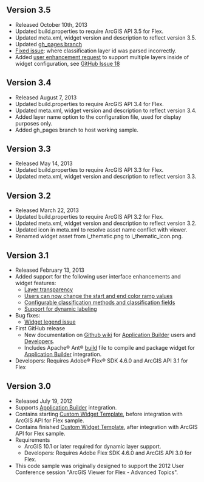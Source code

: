 ## Version 3.5
* Released October 10th, 2013
* Updated build.properties to require ArcGIS API 3.5 for Flex.
* Updated meta.xml, widget version and description to reflect version 3.5.
* Updated [gh_pages branch][gh_pages]
* [Fixed issue][ghi20]: where classification layer id was parsed incorrectly.
* Added [user enhancement request][uer1] to support multiple layers inside of widget configuration, see [GitHub Issue 18][ghi18]

## Version 3.4

* Released August 7, 2013
* Updated build.properties to require ArcGIS API 3.4 for Flex.
* Updated meta.xml, widget version and description to reflect version 3.4.
* Added layer name option to the configuration file, used for display purposes only.
* Added gh_pages branch to host working sample.
 
## Version 3.3

* Released May 14, 2013
* Updated build.properties to require ArcGIS API 3.3 for Flex.
* Updated meta.xml, widget version and description to reflect version 3.3.

## Version 3.2

* Released March 22, 2013
* Updated build.properties to require ArcGIS API 3.2 for Flex.
* Updated meta.xml, widget version and description to reflect version 3.2.
* Updated icon in meta.xml to resolve asset name conflict with viewer.
* Renamed widget asset from i_thematic.png to i_thematic_icon.png.

## Version 3.1

* Released February 13, 2013
* Added support for the following user interface enhancements and widget features:
    * [Layer transparency](https://github.com/Esri/thematic-widget-flex/issues/7)
    * [Users can now change the start and end color ramp values](https://github.com/Esri/thematic-widget-flex/issues/8)
    * [Configurable classification methods and classification fields](https://github.com/Esri/thematic-widget-flex/issues/9)
    * [Support for dynamic labeling](https://github.com/Esri/thematic-widget-flex/issues/10)
* Bug fixes:
    * [Widget legend issue](https://github.com/Esri/thematic-widget-flex/issues/11)
* First GitHub release
    * New documentation on [Github wiki](https://github.com/Esri/thematic-widget-flex/wiki) for [Application Builder](https://github.com/Esri/thematic-widget-flex/wiki/Application-Builder) users and [Developers](https://github.com/Esri/thematic-widget-flex/wiki/Developers).
    * Includes Apache&reg; Ant&reg; [build](build.xml) file to compile and package widget for [Application Builder](http://resources.arcgis.com/en/help/flex-viewer/concepts/01m3/01m30000004m000000.htm) integration.
* Developers: Requires Adobe&reg; Flex&reg; SDK 4.6.0 and ArcGIS API 3.1 for Flex

## Version 3.0

* Released July 19, 2012
* Supports [Application Builder](http://resources.arcgis.com/en/help/flex-viewer/concepts/01m3/01m30000004m000000.htm "Viewer concepts") integration.
* Contains starting [Custom Widget Template](../../tree/CustomWidgetTemplate-Begin), before integration with ArcGIS API for Flex sample.
* Contains finished [Custom Widget Template](../../tree/CustomWidgetTemplate-End), after integration with ArcGIS API for Flex sample.
* Requirements
    * ArcGIS 10.1 or later required for dynamic layer support.
    * Developers: Requires Adobe Flex SDK 4.6.0 and ArcGIS API 3.0 for Flex.
* This code sample was originally designed to support the 2012 User Conference session "ArcGIS Viewer for Flex - Advanced Topics".

[gh_pages]: http://esri.github.io/thematic-widget-flex

[ghi18]: https://github.com/Esri/thematic-widget-flex/issues/18
[ghi20]: https://github.com/Esri/thematic-widget-flex/issues/20

[uer1]: http://forums.arcgis.com/threads/76036-thematic-widget-flex?p=299903&viewfull=1#post299903